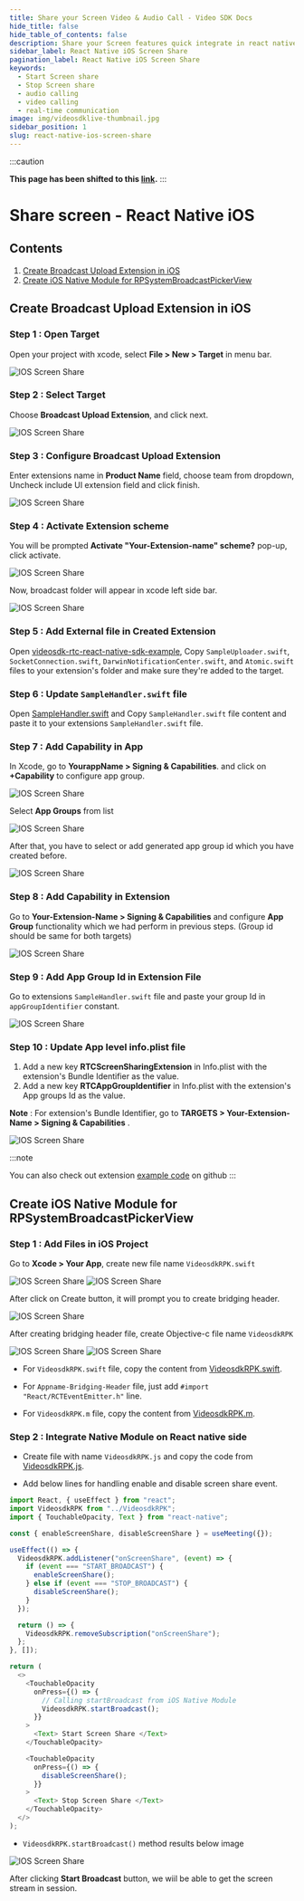 ```yaml
---
title: Share your Screen Video & Audio Call - Video SDK Docs
hide_title: false
hide_table_of_contents: false
description: Share your Screen features quick integrate in react native IOS with Video SDK to add live video & audio conferencing to your applications.
sidebar_label: React Native iOS Screen Share
pagination_label: React Native iOS Screen Share
keywords:
  - Start Screen share
  - Stop Screen share
  - audio calling
  - video calling
  - real-time communication
image: img/videosdklive-thumbnail.jpg
sidebar_position: 1
slug: react-native-ios-screen-share
---
```


:::caution

**This page has been shifted to this [link](/react-native/guide/video-and-audio-calling-api-sdk/extras/react-native-ios-screen-share).**
:::

# Share screen - React Native iOS

## Contents

1. [Create Broadcast Upload Extension in iOS](/docs/guide/video-and-audio-calling-api-sdk/extras/react-native-ios-screen-share#create-broadcast-upload-extension-in-ios)
2. [Create iOS Native Module for RPSystemBroadcastPickerView](/docs/guide/video-and-audio-calling-api-sdk/extras/react-native-ios-screen-share#create-ios-native-module-for-rpsystembroadcastpickerview)

## Create Broadcast Upload Extension in iOS

### Step 1 : Open Target

Open your project with xcode, select **File > New > Target** in menu bar.

![IOS Screen Share](/img/ios-screenshare/step1-xcode.png)

### Step 2 : Select Target

Choose **Broadcast Upload Extension**, and click next.

![IOS Screen Share](/img/ios-screenshare/step2-xcode.png)

### Step 3 : Configure Broadcast Upload Extension

Enter extensions name in **Product Name** field, choose team from dropdown, Uncheck include UI extension field and click finish.

![IOS Screen Share](/img/ios-screenshare/step3-xcode.png)

### Step 4 : Activate Extension scheme

You will be prompted **Activate "Your-Extension-name" scheme?** pop-up, click activate.

![IOS Screen Share](/img/ios-screenshare/step4-xcode.png)

Now, broadcast folder will appear in xcode left side bar.

![IOS Screen Share](/img/ios-screenshare/step5-xcode.png)

### Step 5 : Add External file in Created Extension

Open [videosdk-rtc-react-native-sdk-example](https://github.com/videosdk-live/videosdk-rtc-react-native-sdk-example/tree/master/ios/BroadcastScreen), Copy `SampleUploader.swift`, `SocketConnection.swift`, `DarwinNotificationCenter.swift`, and `Atomic.swift` files to your extension's folder and make sure they're added to the target.

### Step 6 : Update `SampleHandler.swift` file

Open [SampleHandler.swift](https://github.com/videosdk-live/videosdk-rtc-react-native-sdk-example/blob/master/ios/BroadcastScreen/SampleHandler.swift) and Copy `SampleHandler.swift` file content and paste it to your extensions `SampleHandler.swift` file.

### Step 7 : Add Capability in App

In Xcode, go to **YourappName > Signing & Capabilities**. and click on **+Capability** to configure app group.

![IOS Screen Share](/img/ios-screenshare/step8-xcode.png)

Select **App Groups** from list

![IOS Screen Share](/img/ios-screenshare/step9-xcode.png)

After that, you have to select or add generated app group id which you have created before.

![IOS Screen Share](/img/ios-screenshare/step10-xcode.png)

### Step 8 : Add Capability in Extension

Go to **Your-Extension-Name > Signing & Capabilities** and configure **App Group** functionality which we had perform in previous steps. (Group id should be same for both targets)

![IOS Screen Share](/img/ios-screenshare/step11-xcode.png)

### Step 9 : Add App Group Id in Extension File

Go to extensions `SampleHandler.swift` file and paste your group Id in `appGroupIdentifier` constant.

![IOS Screen Share](/img/ios-screenshare/step12-xcode.png)

### Step 10 : Update App level info.plist file

1.  Add a new key **RTCScreenSharingExtension** in Info.plist with the extension's Bundle Identifier as the value.
2.  Add a new key **RTCAppGroupIdentifier** in Info.plist with the extension's App groups Id as the value.

**Note** : For extension's Bundle Identifier, go to **TARGETS > Your-Extension-Name > Signing & Capabilities** .

![IOS Screen Share](/img/ios-screenshare/step13-xcode.png)

:::note

You can also check out extension [example code](https://github.com/videosdk-live/videosdk-rtc-react-native-sdk-example/tree/master/ios/BroadcastScreen) on github
:::

## Create iOS Native Module for RPSystemBroadcastPickerView

### Step 1 : Add Files in iOS Project

Go to **Xcode > Your App**, create new file name `VideosdkRPK.swift`

![IOS Screen Share](/img/ios-screenshare/step18-xcode.png)
![IOS Screen Share](/img/ios-screenshare/step19-xcode.png)

After click on Create button, it will prompt you to create bridging header.

![IOS Screen Share](/img/ios-screenshare/step20-xcode.png)

After creating bridging header file, create Objective-c file name `VideosdkRPK`

![IOS Screen Share](/img/ios-screenshare/step21-xcode.png)
![IOS Screen Share](/img/ios-screenshare/step22-xcode.png)

- For `VideosdkRPK.swift` file, copy the content from [VideosdkRPK.swift](https://github.com/videosdk-live/videosdk-rtc-react-native-sdk-example/blob/master/ios/VideosdkRPK.swift).

- For `Appname-Bridging-Header` file, just add `#import "React/RCTEventEmitter.h"` line.

- For `VideosdkRPK.m` file, copy the content from [VideosdkRPK.m](https://github.com/videosdk-live/videosdk-rtc-react-native-sdk-example/blob/master/ios/VideosdkRPK.m).

### Step 2 : Integrate Native Module on React native side

- Create file with name `VideosdkRPK.js` and copy the code from [VideosdkRPK.js](https://github.com/videosdk-live/videosdk-rtc-react-native-sdk-example/blob/master/VideosdkRPK.js).

- Add below lines for handling enable and disable screen share event.

```js
import React, { useEffect } from "react";
import VideosdkRPK from "../VideosdkRPK";
import { TouchableOpacity, Text } from "react-native";

const { enableScreenShare, disableScreenShare } = useMeeting({});

useEffect(() => {
  VideosdkRPK.addListener("onScreenShare", (event) => {
    if (event === "START_BROADCAST") {
      enableScreenShare();
    } else if (event === "STOP_BROADCAST") {
      disableScreenShare();
    }
  });

  return () => {
    VideosdkRPK.removeSubscription("onScreenShare");
  };
}, []);

return (
  <>
    <TouchableOpacity
      onPress={() => {
        // Calling startBroadcast from iOS Native Module
        VideosdkRPK.startBroadcast();
      }}
    >
      <Text> Start Screen Share </Text>
    </TouchableOpacity>

    <TouchableOpacity
      onPress={() => {
        disableScreenShare();
      }}
    >
      <Text> Stop Screen Share </Text>
    </TouchableOpacity>
  </>
);
```

- `VideosdkRPK.startBroadcast()` method results below image

![IOS Screen Share](/img/ios-screenshare/step23-xcode.png)

After clicking **Start Broadcast** button, we wiil be able to get the screen stream in session.

<!-- ## How to Create App Group in Apple Store
### Step 1 : Go to App store

Navigate to [App Group](https://developer.apple.com/account/resources/identifiers/list/applicationGroup) and click on identifier.

![IOS Screen Share](/img/ios-screenshare/step14-xcode.png)

### Step 2 : Choose App Groups

Select **App Groups** from identifier and click on continue.
![IOS Screen Share](/img/ios-screenshare/step15-xcode.png)

### Step 3 : Add identifier

Add description and identifier, then click continue.

**Note** : Make sure the identifier prefix should be **group**, for example **group.com.ScreenBroadcast**.

![IOS Screen Share](/img/ios-screenshare/step16-xcode.png)

### Step 4 : Register identifier

Now, click on Register button to register this group.
![IOS Screen Share](/img/ios-screenshare/step17-xcode.png) -->
